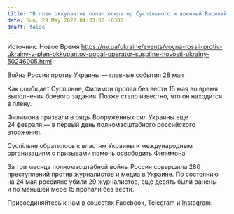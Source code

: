 ```yaml
---
title: "В плен оккупантов попал оператор Суспільного и военный Василий Филимон"
date: Sun, 29 May 2022 04:33:00 +0300
draft: false
---
```

Источник: Новое Время https://nv.ua/ukraine/events/voyna-rossii-protiv-ukrainy-v-plen-okkupantov-popal-operator-suspilne-novosti-ukrainy-50246005.html


Война России против Украины — главные события 28 мая

Как сообщает Суспільне, Филимон пропал без вести 15 мая во время выполнения боевого задания. Позже стало известно, что он находится в плену.

Филимона призвали в ряды Вооруженных сил Украины еще 24 февраля — в первый день полномасштабного российского вторжения.

Суспільне обратилось к властям Украины и международным организациям с призывами помочь освободить Филимона.

За три месяца полномасштабной войны Россия совершила 280 преступлений против журналистов и медиа в Украине. По состоянию на 24 мая россияне убили 29 журналистов, еще девять были ранены и по меньшей мере 15 пропали без вести.

Присоединяйтесь к нам в соцсетях Facebook, Telegram и Instagram.
